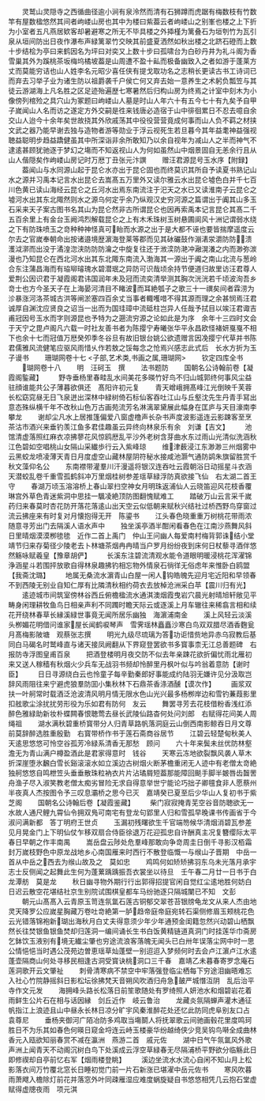 <!-- { "loadSidebar": true } -->
　　灵鹫山灵隠寺之西循曲径逾小涧有泉泠然而清有石狮蹲而虎踞有梅数枝有竹数竿有屋数楹悠然其间者岣嵝山房也其中为楼曰紫葢云者岣嵝山之别峯也楼之上下折为小室者五凡燕居欵客却暑避寒之所无不毕具楼之外揷槿为篱叠石为垣刳竹为瓦引泉从垣间防出日夜作瀑布声緑篱翠竹交映其前盛夏洒然如秋出楼之北跻石磴而上数十步结桧为亭曰来鹤因名为坪曰对奕又上数十步曰孤啸台为白砂丹井为礼斗阁为香雪巢其外为蹊桃茶坂梅坞橘坡葢是山周遭不盈十畆而极备幽致入之者如游于蓬莱方丈而莫能穷诘也山人姓李名元昭少喜任侠有提戈取功名之志稍长更读古书工诗词已而弃去习举子业为诸生防以祖爵袭千户侯亡何又弃去始一意养生之术躬负瓢笠与其徒云游湖海上凡名胜之区足迹殆遍歴七寒暑然后归构山房为终焉之计室中刻木为小像傍列棺殓之具穴山为冢题曰岣嵝山人墓是时山人年六十有五今七十有九矣予自甲子嵗闻山人名而访之遂定方外交嗣是徃来钱唐必造宿于山中徘徊累日不忍去噫自余交山人迨今十余年矣世故挠其外欣戚荡其中役役营营竟成何事而山人负不羁之材挟文武之器乃能早谢去独与造物者游等勋业于浮云视死生若旦暮今其年益耄神益强视聴益聪明步趋益蹻健虽其中所深诣非余所敢知乃以余自视年为减山人之半而神气不逮逺甚顾犹驰逐于梦幻之塲而不知返视山人为何如虽然山中烟景固自无恙余行且从山人偕隠矣作岣嵝山房记时万厯丁丑张元汴譔
　　赠汪君源昆号玉水序【附録】
　　葢闻山与水同源山起于昆仑水亦出于昆仑固也而终莫识其所自予读夏书熟记山水之源并习禹本记言水出昆仑去嵩髙五万里外又读尔雅云水出昆仑墟色白并千七百川色黄已读山海经云昆仑之丘河水出焉东南流注于汜天之水已又读淮南子云昆仑之墟河水出其东北陬然则水之源乌何定乎余乃纵观汉史穷河源之篇谓出于阗其山多玉石采来天子案古图书名其山为昆仑然非古所谓昆仑也因再索禹本记言昆仑其髙二千五百余里上有金台玉阙鸿烈解载昆仑之上有木禾珠树玉树悬圃阆风十洲记谓弱水绕之下有防珠喷玉之竒种种神怪真可眙而水源之出于是大都不诬也要皆揣摩遥度云尔去之官嵗奉朝命出按诸邉境歴濵海登莱等郡而见其砅礹鼓作漰湱泶灂防防溃濩泧漷而出没于潏湟淴浃防防防瀹之中旋复往还于浟湙防滟冲瀜滉瀁之内而渺弥湠漫也乃知昆仑在西北河水出其东北陬东南流入渤海其一源出于阗之南山北流与葱岭合东注蒲昌海而有珕珋璿瑰水碧潜珉之异防可识哉顷余持节便道归故里访汪君尊人爱荆公因识君于凝霞阁君讳国润年未及冠而流奕清举测其胸次洸洸若千顷波洵吾乡竒士也方今圣天子在上海晏河清目不睹波而耳絶瓠子之歌三十一禩矣间者霖涝为沴暴涨河洛茶城古洪等闸淤塞四百余丈当事者輙嚄唶不得其源而理之余甚悯焉汪君诚厚自渊沈应贤良之诏当一出而为国珪璋中流砥柱岂异人任哉予拭目以竢汪君诹吉甫冠因号玉水而字则源昆也予特为之遡流穷源之论如此是为序　余年十三四时文会于天宁之毘卢阁凡六载一时社友善书者为陈撄宁寿曦张华平永昌欧怪褚妍戛戛不相下也余十七而冠值万厯癸夘季冬谷旦有故旧银台姚公欲遗赠言因凂撄宁代草并书陈君儒雅风流健笔应驱风雨惜乆作若敖之馁每念之怆焉兴感志此式后　长水方折为玉子谩书
　　珊瑚网卷十七
<子部,艺术类,书画之属,珊瑚网>
　　钦定四库全书
　　瑚网卷十八
　　明　汪砢玉　撰
　　法书题防
　　国朝名公诗翰前卷【凝霞阁鍳藏】
　　野寺垂杨里春畦乱水间美花多暎竹好鸟不归山城郭终何事风尘益驻顔谁能共公子薄暮欲俱还　髙阳许初元复
　　青天嶒峨拥髙峰江光倒映千芙蓉长松窈窕昼无日飞泉迸出深林中緑树倚石标仙客吞吐江山与丘壑沈先生丹青手冩出意态殊纵横千年不改秋山色万古画苑流芳名淋漓翠黛展此幅身在匡庐与天目濠南李攀龙
　　谢却尘凡水上居推篷偏爱八窗虚橹声长杂书声度波影遥连云影踈客至烹茶沽市酒兴来垂钓羡江鱼多君佳趣虽云异终向林泉乐有余　刘谦【吉文】
　　池馆清虚落照红麻衣凉拂蓼花风惊鸥厯乱平沙外老树含芽曲水东过雨山光清似洗涵秋江色碧如空唱桃山女隔山采纎歩行云入紫峰琼
　　维津薮浸江东渺渺三州烟雾中云黑蛟龙喷凌薄天青日月度虚空山藏林屋阴符秘水接咸池灏气通防鹢朱旗留胜赏千秋文藻仰名公
　　东南襟带灌羣川汗漫遥将银汉连吞吐云霞朝浴日动摇星斗衣涵天潜蛟乱卷千重雪孤鹤斜冲万里烟桂树参差瑶草緑浮防真欲接飞仙　右太湖二首王守
　　春湖万顷玉溶溶桥上春山翠扫空神女月明珠返浦仙人云晓笛迎风花枝香覆琳宫外草色青迷紫洞中思挂一颿凌絶顶防图翻愧赋难工
　　踏破万山云言采千嵗药归来春莫时杏花防开落花落逺山出天空云似低朝来赋秋兴结社过桥西野鸟穿窗过流云拂座来有时复对月懐抱得无开　陈鎏书
　　江头春色晓重重万树桃花带雨浓随意寻芳出门去隔溪人语水声中
　　独坐溪亭酒半酣闲看春色在江南沙燕舞风斜日里晴烟漠漠栁毶毶　近作二首上禹门　仲山王问幽人每爱南村梅背郭诛结小堂靖节归来存菊径少陵老去卜林塘茶烟冉冉晴当户罗月纷纷夜到床何日杖藜寻酒伴悠然觞咏赋羲皇【豫章胡俨】
　　长溪东注碧流清观水能令道眼明暖浸桃花浑濯锦浄涵星斗若围抨放歌自得林泉趣拂钓相忘物外情泉石徜徉无俗虑年来惟卧白鸥盟【我斋沈璐】
　　地属无桑流水濵青山白屋一闲人钩皓魄先迎月宅近阳和早领春不到西陵无别业自知仁厚有比隣清秋相约荷衣去放棹沧洲采白苹【震川归有光】
　　逺迹城市间筑室傍林谷西丘俯檐楹流水通淇澳烟霞曳岩穴晨光射晴旭轩敞见平畴身闲理耕牧鱼鸟日相亲声利不同躅时瞻天际云或逐溪上月车辙往来稀翕言相和续花开绕林春草长縁溪緑世事竟无闻所居乐幽独　海濵浦南金
　　溪上风轻云淡溪头栁媚花明借问谁家屋长闻鹤唳琴声　雪霁瑶林矗矗沙寒白鸟双双腊尽酒香麴瓮月髙梅影陂塘　观蔡张志撰
　　明光九级尽琉璃为答功讵惜赀地异赤乌寂教后基同白马碣名时鹫峰直与诸天接凤阙翻从下界窥登罢欲书多寳事柰无江总善题碑　右报防寺浮图皇甫百泉
　　把酒登楼明月夜交防不似去年亲踈花欲折偏忧雨北雁初来又送人稼穑有秋烟火少兵车无战羽书频却怜醉里丹枫叶似与吟翁着意防【谢时臣】
　　日日寻源绕白云也怜童子每辛勤秦郎好事能成约陆羽无嫌许见分汲取岂辞风雨阻往来宁避虎狼羣防囬小集秋林下石鼎茶香涤酒醺【谟次作】
　　画浆双扶一叶舸常时载酒泛沧波清风明月情无限水色山光兴最多杨栁岸边和雪钓蒹葭影里扣舷歌尘涂扰扰劳形役为乐如君有防何　友云
　　舞罢寻芳去花枝借粉香浅红添醉色雅緑助新妆朴蝶闗春恨聴莺去昼长武陵仙路杳何处问刘郎　右赋得花间美人周绳祖
　　湖水满秋碧重桥寳带分人归青草路帆落洞庭云山倒西南影鲸吞日月文尊前莫辞醉选胜重殷勤　右寳带桥作书于莲石斋商谷居节
　　江碧云轻楚甸秋美人天逺思悠悠可怜空谷孤芳冷緑系清香无那愁　顾问
　　六十年来鬓未丝优防林壑澹无为青山满户樽盈酒此是君家得意时　钱谷
　　天寒云冻地欲裂飘风袭人草木折深崖堕氷飜白雪长谿滚滚水如立溪边古树烟火断茅檐重闭无人迹中有老僧太竒絶独舸悠悠自鸣枻笠头垂垂散珠粒衲衣片片沾璚屑短葢那能障回颷手脚半皴唇齿齧罟舟渔子尽入淑笑教老僧太痴劣冒险无求自得意举世宁能论巧拙子卿氊食非人愿蔡州半夜真人杰按图令予三叹息灞桥之思今已灭　嘉靖癸已夏至后少华山人复初书于紫芝阁
　　国朝名公诗翰后卷【凝霞鉴藏】
　　柴门寂寂掩青芜空谷音防聴欲无一水故人通尺鲤九霄仙令拥双鳬可南宅有登龙句郢里人归和雪孤早晚课书传画省于今淑问满新都　答丁明府王世贞
　　玉漏初残曙欲生千官端笏候华清烟消碧瓦参差见月晃金门上下明仙仗乍移双扇合侍臣徐退万花迎孤忠自许酬真主况复簪缨际太平　春日早朝之作丰南禺
　　嵩岳盘云陟处危羣峰那敢向争竒周圭日倒千寻影汉栢霜封万嵗枝野色中原龙战地乡心南国雁来时西行不散登临慨一与缑山子晋期　中岳一首从中岳之西去为缑山故及之　莫如忠
　　鸡鸣何如矫矫拂羽东乌未光落月承宇志士反侧闻之起舞此生何为蓬蔂踽踽振吾衣裳坐以待旦　壬午春二月廿一日书于白龙潭舫　莫是龙
　　秋日幽寻物外期行行出郭得招提官闲自觉红尘逺地胜何妨白日迟云散空花堪结社京生别院试围棋皇都车马纷驰逐只隔城闉已不知　文彭
　　朝元山髙髙入云青原玉笥连氛氲石莲古铜郁交翠苍苔银牓龟龙文从来人杰由地灵天降罗公应嵗星胸藏万卷吐竒絶第一胪趋帝庭帝庭宛转石渠侧修眉玉颊桃花色云光错落锦袍新瑚出海秋月白丈夫得意须少年少年通预金闺籍忽然兴动碧山栖飘然长往焚银鱼银鱼焚却归莲洞一编间诵长生书白饭黄精链道真洞门时挂莲华巾斋房乞鉢饮玉液别有境无纎尘肇也穷途流浪客落魄无闻头已白卅年误落尘网中时一思公情悒悒当时遇公茂苑边曽恵瑶草灿蓬壁一别迢迢入梦频何时去会卢江濵卢江水逺蓬壶隔商山何处寻移民相逢古洞受寳诀桃洞口三千春　嘉靖乙未暮春寄罗念庵石莲洞歌开云文肇祉
　　刺骨清寒病不禁空中牢落强登临尘栖每下穷途泪幽晤难忘入社心竹院静摇斜日影松坛徐拂梵天音朔风吹酒归舟急皷严城憯沍阴　乱后治平寺作文元发
　　海拥峰头路长松落日前笙歌随处有罗绮照人妍池水和烟碧岩花着雨鲜生公片石在相与话因縁　剑丘近作　岐云鲁治
　　龙藏炎氛隔蝉声灌木通征帆指江上浪迹且山中昼永长林日凉分旷宇风秦淮醉花处还忆此防同虎阜别友口占　袁尊尼
　　垂杨夹御河广陌冶防多鸡取当塲鬬人将抚翠歌云间驰画毂花里度鸣珂胜日不为乐其如春色何暎日窥金埒连云峙玉楼豪华纷越绮侠少竞吴钩鸟啭全成曲林香元入瓯欲知丽春赏不减在瀛洲　燕游二首　戚元佐
　　湖中日气午氛氲风外歌声洲上闻青天不动阁沉树白鸟下处溪成云浮空草緑春无尽隔浦桥平野欲分临觞此日即修禊却自亭前忆右军【烟雨楼登眺】
　　溪边坐流水水流心自闲不知山月上松影落衣间万竹覆北窓长日睡初觉门前一片石新涨已堪濯中岳元佐书
　　寒风吹暮雨萧飕入檐除灯前花并落窓外叶同疎雁湿应难度蜗旋疑自书悠悠相凭几云抱石堂虚　赋得虚牕夜雨　项元淇
